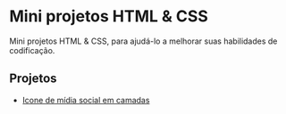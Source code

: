 # Mini projetos HTML & CSS

Mini projetos HTML & CSS, para ajudá-lo a melhorar suas habilidades de codificação.

## Projetos

- [Icone de mídia social em camadas](https://matheusgrodrigues.github.io/mini-projetos-de-css/projects/icone-midia-social-em-camadas/)
